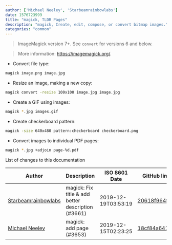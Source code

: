 ```yaml
---
author: ['Michael Neeley', 'Starbeamrainbowlabs']
date: 1576723999
title: "magick, TLDR Pages"
description: "magick, Create, edit, compose, or convert bitmap images."
categories: "common"
---
```

> ImageMagick version 7+. See `convert` for versions 6 and below.

> More information: <https://imagemagick.org/>.

- Convert file type:

```bash
magick image.png image.jpg
```

- Resize an image, making a new copy:

```bash
magick convert -resize 100x100 image.jpg image.jpg
```

- Create a GIF using images:

```bash
magick *.jpg images.gif
```

- Create checkerboard pattern:

```bash
magick -size 640x480 pattern:checkerboard checkerboard.png
```

- Convert images to individual PDF pages:

```bash
magick *.jpg +adjoin page-%d.pdf
```
List of changes to this documentation


Author | Description | ISO 8601 Date | GitHub link
------|-----|-----|-----
[Starbeamrainbowlabs](mailto:sbrl@starbeamrainbowlabs.com) | magick: Fix title & add better description (#3661) | 2019-12-19T03:53:19 | [20618f96496f](https://github.com/tldr-pages/tldr/commit/20618f96496fc716229c928e08789072eb466f9f)
[Michael Neeley](mailto:micneeley14@gmail.com) | magick: add page (#3653) | 2019-12-15T02:23:25 | [18cf84a641d0](https://github.com/tldr-pages/tldr/commit/18cf84a641d07f7104bc6d2aabf10713c848deaa)

